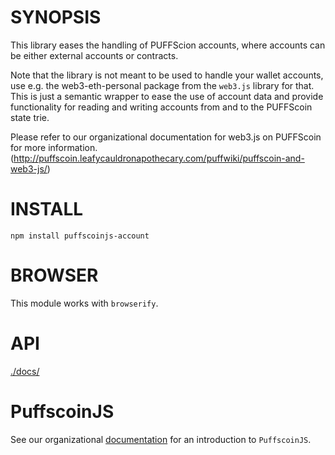 # SYNOPSIS

This library eases the handling of PUFFScion accounts, where accounts can be either external accounts
or contracts.

Note that the library is not meant to be used to handle your wallet accounts, use e.g. the web3-eth-personal package from the
`web3.js` library for that. This is just a semantic wrapper to ease the use of account data and provide functionality for reading and writing accounts from and to the PUFFScoin state trie.

Please refer to our organizational documentation for web3.js on PUFFScoin for more information. (http://puffscoin.leafycauldronapothecary.com/puffwiki/puffscoin-and-web3-js/)

# INSTALL

`npm install puffscoinjs-account`

# BROWSER

This module works with `browserify`.

# API

[./docs/](./docs/README.md)

# PuffscoinJS

See our organizational [documentation](http://puffscoin.leafycauldronapothecary.com/puffwiki/puffscoinjs-user-guide/) for an introduction to `PuffscoinJS`.
